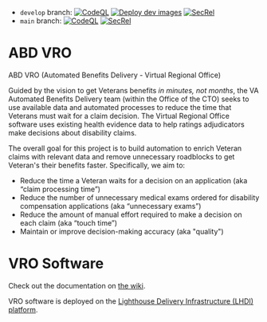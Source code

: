 - `develop` branch: [![CodeQL](https://github.com/department-of-veterans-affairs/abd-vro/actions/workflows/codeql.yml/badge.svg?branch=develop)](https://github.com/department-of-veterans-affairs/abd-vro/actions/workflows/codeql.yml)
[![Deploy dev images](https://github.com/department-of-veterans-affairs/abd-vro/actions/workflows/deploy-dev.yml/badge.svg?branch=develop)](https://github.com/department-of-veterans-affairs/abd-vro/actions/workflows/deploy-dev.yml)
[![SecRel](https://github.com/department-of-veterans-affairs/abd-vro-internal/actions/workflows/secrel.yml/badge.svg?branch=develop)](https://github.com/department-of-veterans-affairs/abd-vro-internal/actions/workflows/secrel.yml)
- `main` branch: [![CodeQL](https://github.com/department-of-veterans-affairs/abd-vro/actions/workflows/codeql.yml/badge.svg?branch=main)](https://github.com/department-of-veterans-affairs/abd-vro/actions/workflows/codeql.yml)
[![SecRel](https://github.com/department-of-veterans-affairs/abd-vro-internal/actions/workflows/secrel.yml/badge.svg?branch=main)](https://github.com/department-of-veterans-affairs/abd-vro-internal/actions/workflows/secrel.yml)

# ABD VRO

ABD VRO (Automated Benefits Delivery - Virtual Regional Office)

Guided by the vision to get Veterans benefits *in minutes, not months*, the VA Automated Benefits Delivery team (within the Office of the CTO) seeks to use available data and automated processes to reduce the time that Veterans must wait for a claim decision. The Virtual Regional Office software uses existing health evidence data to help ratings adjudicators make decisions about disability claims.

The overall goal for this project is to build automation to enrich Veteran claims with relevant data and remove unnecessary roadblocks to get Veteran's their benefits faster. Specifically, we aim to:
* Reduce the time a Veteran waits for a decision on an application (aka “claim processing time”)
* Reduce the number of unnecessary medical exams ordered for disability compensation applications (aka “unnecessary exams”)
* Reduce the amount of manual effort required to make a decision on each claim (aka “touch time”)
* Maintain or improve decision-making accuracy (aka "quality")

# VRO Software

Check out the documentation on [the wiki](https://github.com/department-of-veterans-affairs/abd-vro/wiki).

VRO software is deployed on the [Lighthouse Delivery Infrastructure (LHDI) platform](https://animated-carnival-57b3e7f5.pages.github.io/).
